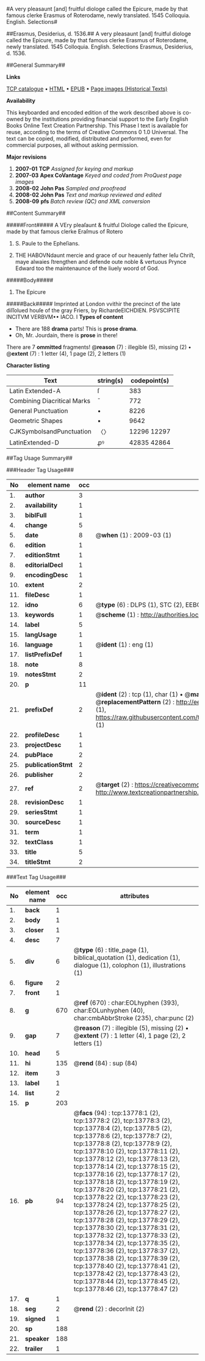 #A very pleasaunt [and] fruitful diologe called the Epicure, made by that famous clerke Erasmus of Roterodame, newly translated. 1545 Colloquia. English. Selections#

##Erasmus, Desiderius, d. 1536.##
A very pleasaunt [and] fruitful diologe called the Epicure, made by that famous clerke Erasmus of Roterodame, newly translated. 1545
Colloquia. English. Selections
Erasmus, Desiderius, d. 1536.

##General Summary##

**Links**

[TCP catalogue](http://www.ota.ox.ac.uk/tcp/)  • 
[HTML](http://tei.it.ox.ac.uk/tcp/Texts-HTML/free/A00/A00338.html)  • 
[EPUB](http://tei.it.ox.ac.uk/tcp/Texts-EPUB/free/A00/A00338.epub) • 
[Page images (Historical Texts)](https://data.historicaltexts.jisc.ac.uk/view?pubId=eebo-99848668e&pageId=eebo-99848668e-13778-1)

**Availability**

This keyboarded and encoded edition of the
	       work described above is co-owned by the institutions
	       providing financial support to the Early English Books
	       Online Text Creation Partnership. This Phase I text is
	       available for reuse, according to the terms of Creative
	       Commons 0 1.0 Universal. The text can be copied,
	       modified, distributed and performed, even for
	       commercial purposes, all without asking permission.

**Major revisions**

1. __2007-01__ __TCP__ *Assigned for keying and markup*
1. __2007-03__ __Apex CoVantage__ *Keyed and coded from ProQuest page images*
1. __2008-02__ __John Pas__ *Sampled and proofread*
1. __2008-02__ __John Pas__ *Text and markup reviewed and edited*
1. __2008-09__ __pfs__ *Batch review (QC) and XML conversion*

##Content Summary##

#####Front#####
A VEry pleaſaunt & fruitful Diologe called the Epicure, made by that famous clerke Eraſmus of Rotero
1. S. Paule to the Epheſians.

1. THE HABOVNdaunt mercie and grace of our heauenly father Ieſu Chriſt, maye alwaies ſtrengthen and defende oute noble & vertuous Prynce Edward too the maintenaunce of the liuely woord of God.

#####Body#####

1. The Epicure

#####Back#####
Imprinted at London vvithir the precinct of the late diſſolued houſe of the gray Friers, by RichardeEICHDIEN. PSVSCIPITE INCITVM VERBVM•• IACO. I
**Types of content**

  * There are 188 **drama** parts! This is **prose drama**.
  * Oh, Mr. Jourdain, there is **prose** in there!

There are 7 **ommitted** fragments! 
 @__reason__ (7) : illegible (5), missing (2)  •  @__extent__ (7) : 1 letter (4), 1 page (2), 2 letters (1)

**Character listing**


|Text|string(s)|codepoint(s)|
|---|---|---|
|Latin Extended-A|ſ|383|
|Combining             Diacritical Marks|̄|772|
|General Punctuation|•|8226|
|Geometric Shapes|▪|9642|
|CJKSymbolsandPunctuation|〈〉|12296 12297|
|LatinExtended-D|ꝓꝰ|42835 42864|

##Tag Usage Summary##

###Header Tag Usage###

|No|element name|occ|attributes|
|---|---|---|---|
|1.|__author__|3||
|2.|__availability__|1||
|3.|__biblFull__|1||
|4.|__change__|5||
|5.|__date__|8| @__when__ (1) : 2009-03 (1)|
|6.|__edition__|1||
|7.|__editionStmt__|1||
|8.|__editorialDecl__|1||
|9.|__encodingDesc__|1||
|10.|__extent__|2||
|11.|__fileDesc__|1||
|12.|__idno__|6| @__type__ (6) : DLPS (1), STC (2), EEBO-CITATION (1), PROQUEST (1), VID (1)|
|13.|__keywords__|1| @__scheme__ (1) : http://authorities.loc.gov/ (1)|
|14.|__label__|5||
|15.|__langUsage__|1||
|16.|__language__|1| @__ident__ (1) : eng (1)|
|17.|__listPrefixDef__|1||
|18.|__note__|8||
|19.|__notesStmt__|2||
|20.|__p__|11||
|21.|__prefixDef__|2| @__ident__ (2) : tcp (1), char (1)  •  @__matchPattern__ (2) : ([0-9\-]+):([0-9IVX]+) (1), (.+) (1)  •  @__replacementPattern__ (2) : http://eebo.chadwyck.com/downloadtiff?vid=$1&page=$2 (1), https://raw.githubusercontent.com/textcreationpartnership/Texts/master/tcpchars.xml#$1 (1)|
|22.|__profileDesc__|1||
|23.|__projectDesc__|1||
|24.|__pubPlace__|2||
|25.|__publicationStmt__|2||
|26.|__publisher__|2||
|27.|__ref__|2| @__target__ (2) : https://creativecommons.org/publicdomain/zero/1.0/ (1), http://www.textcreationpartnership.org/docs/. (1)|
|28.|__revisionDesc__|1||
|29.|__seriesStmt__|1||
|30.|__sourceDesc__|1||
|31.|__term__|1||
|32.|__textClass__|1||
|33.|__title__|5||
|34.|__titleStmt__|2||


###Text Tag Usage###

|No|element name|occ|attributes|
|---|---|---|---|
|1.|__back__|1||
|2.|__body__|1||
|3.|__closer__|1||
|4.|__desc__|7||
|5.|__div__|6| @__type__ (6) : title_page (1), biblical_quotation (1), dedication (1), dialogue (1), colophon (1), illustrations (1)|
|6.|__figure__|2||
|7.|__front__|1||
|8.|__g__|670| @__ref__ (670) : char:EOLhyphen (393), char:EOLunhyphen (40), char:cmbAbbrStroke (235), char:punc (2)|
|9.|__gap__|7| @__reason__ (7) : illegible (5), missing (2)  •  @__extent__ (7) : 1 letter (4), 1 page (2), 2 letters (1)|
|10.|__head__|5||
|11.|__hi__|135| @__rend__ (84) : sup (84)|
|12.|__item__|3||
|13.|__label__|1||
|14.|__list__|2||
|15.|__p__|203||
|16.|__pb__|94| @__facs__ (94) : tcp:13778:1 (2), tcp:13778:2 (2), tcp:13778:3 (2), tcp:13778:4 (2), tcp:13778:5 (2), tcp:13778:6 (2), tcp:13778:7 (2), tcp:13778:8 (2), tcp:13778:9 (2), tcp:13778:10 (2), tcp:13778:11 (2), tcp:13778:12 (2), tcp:13778:13 (2), tcp:13778:14 (2), tcp:13778:15 (2), tcp:13778:16 (2), tcp:13778:17 (2), tcp:13778:18 (2), tcp:13778:19 (2), tcp:13778:20 (2), tcp:13778:21 (2), tcp:13778:22 (2), tcp:13778:23 (2), tcp:13778:24 (2), tcp:13778:25 (2), tcp:13778:26 (2), tcp:13778:27 (2), tcp:13778:28 (2), tcp:13778:29 (2), tcp:13778:30 (2), tcp:13778:31 (2), tcp:13778:32 (2), tcp:13778:33 (2), tcp:13778:34 (2), tcp:13778:35 (2), tcp:13778:36 (2), tcp:13778:37 (2), tcp:13778:38 (2), tcp:13778:39 (2), tcp:13778:40 (2), tcp:13778:41 (2), tcp:13778:42 (2), tcp:13778:43 (2), tcp:13778:44 (2), tcp:13778:45 (2), tcp:13778:46 (2), tcp:13778:47 (2)|
|17.|__q__|1||
|18.|__seg__|2| @__rend__ (2) : decorInit (2)|
|19.|__signed__|1||
|20.|__sp__|188||
|21.|__speaker__|188||
|22.|__trailer__|1||
